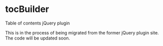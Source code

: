 tocBuilder
==========

Table of contents jQuery plugin

This is in the process of being migrated from the former jQuery plugin site. The code will be updated soon.
